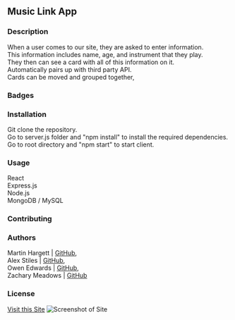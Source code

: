 ## Music Link App

### Description
When a user comes to our site, they are asked to enter information.  
This information includes name, age, and instrument that they play.  
They then can see a card with all of this information on it.  
Automatically pairs up with third party API.  
Cards can be moved and grouped together, 

### Badges

### Installation
Git clone the repository.  
Go to server.js folder and "npm install" to install the required dependencies.  
Go to root directory and "npm start" to start client.

### Usage
React  
Express.js  
Node.js  
MongoDB / MySQL

### Contributing

### Authors
Martin Hargett | [GitHub](https://github.com/MHargett23),  
Alex Stiles | [GitHub](https://github.com/kffl3496),  
Owen Edwards | [GitHub](https://github.com/Ivyparade),  
Zachary Meadows | [GitHub](https://github.com/zachmdws)

### License

[Visit this Site](#)
![Screenshot of Site](#)